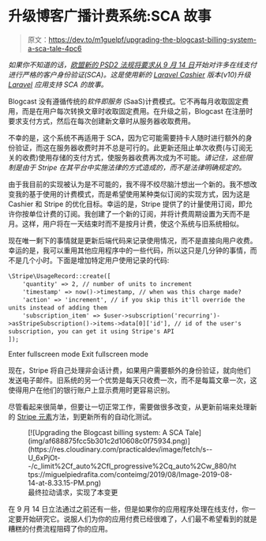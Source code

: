 # 升级博客广播计费系统:SCA 故事

> 原文：<https://dev.to/m1guelpf/upgrading-the-blogcast-billing-system-a-sca-tale-4pc6>

*如果你不知道的话，[欧盟新的 PSD2 法规将要求从 9 月 14 日](https://stripe.com/payments/strong-customer-authentication)开始对许多在线支付进行严格的客户身份验证(SCA)。这是使用新的 [Laravel Cashier](https://github.com/laravel/cashier) 版本(v10)升级 [Laravel](https://laravel.com) 应用支持 SCA 的故事。*

Blogcast 没有遵循传统的*软件即服务* (SaaS)计费模式。它不再每月收取固定费用，而是在用户每次转换文章时收取固定费用。在升级之前，Blogcast 在注册时要求支付方式，然后在每次创建新文章时从服务器收取费用。

不幸的是，这个系统不再适用于 SCA，因为它可能需要持卡人随时进行额外的身份验证，而这在服务器收费时并不总是可行的。此更新还阻止单次收费(与订阅无关的收费)使用存储的支付方式，使服务器收费再次成为不可能。*请记住，这些限制是由于 Stripe 在其平台中实施法律的方式造成的，而不是法律明确规定的。*

由于我目前的实现被认为是不可能的，我不得不绞尽脑汁想出一个新的。我不想改变我的基于使用的计费模式，而是希望使用某种类似订阅的实现方式，因为这是 Cashier 和 Stripe 的优化目标。幸运的是，Stripe 提供了的计量使用订阅，即允许你按单位计费的订阅。我创建了一个新的订阅，并将计费周期设置为天而不是月。这样，用户将在一天结束时而不是按月计费，使这个系统与旧系统相似。

现在唯一剩下的事情就是更新后端代码来记录使用情况，而不是直接向用户收费。幸运的是，我可以重用其他应用程序中的一些代码，所以这只是几分钟的事情，而不是几个小时。下面是增加特定用户使用记录的代码:

```
\Stripe\UsageRecord::create([
    'quantity' => 2, // number of units to increment
    'timestamp' => now()->timestamp, // when was this charge made?
    'action' => 'increment', // if you skip this it'll override the units instead of adding them
    'subscription_item' => $user->subscription('recurring')->asStripeSubscription()->items->data[0]['id'], // id of the user's subscription, you can get it using Stripe's API
]); 
```

Enter fullscreen mode Exit fullscreen mode

现在，Stripe 将自己处理非会话计费，如果用户需要额外的身份验证，就向他们发送电子邮件。旧系统的另一个优势是每天只收费一次，而不是每篇文章一次，这使得用户在他们的银行账户上显示费用时更容易识别。

尽管看起来很简单，但要让一切正常工作，需要做很多改变，从更新前端来处理新的 [Stripe 元素](https://stripe.com/payments/elements)方法，到更新所有的自动化测试。

<figure>[![Upgrading the Blogcast billing system: A SCA Tale](img/af688875fcc5b301c2d10608c0f75934.png)](https://res.cloudinary.com/practicaldev/image/fetch/s--U_6xPjOt--/c_limit%2Cf_auto%2Cfl_progressive%2Cq_auto%2Cw_880/https://miguelpiedrafita.com/conteimg/2019/08/Image-2019-08-14-at-8.33.15-PM.png) 

<figcaption>最终拉动请求，实现了本变更</figcaption>

</figure>

在 9 月 14 日立法通过之前还有一些，但是如果你的应用程序处理在线支付，你一定要开始研究它。说服人们为你的应用付费已经很难了，人们最不希望看到的就是糟糕的付费流程阻碍了你的应用。